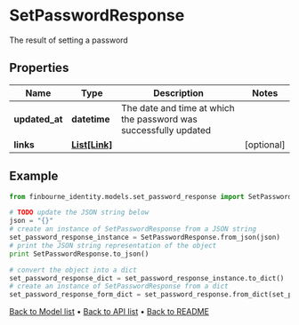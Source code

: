 # SetPasswordResponse

The result of setting a password

## Properties
Name | Type | Description | Notes
------------ | ------------- | ------------- | -------------
**updated_at** | **datetime** | The date and time at which the password was successfully updated | 
**links** | [**List[Link]**](Link.md) |  | [optional] 

## Example

```python
from finbourne_identity.models.set_password_response import SetPasswordResponse

# TODO update the JSON string below
json = "{}"
# create an instance of SetPasswordResponse from a JSON string
set_password_response_instance = SetPasswordResponse.from_json(json)
# print the JSON string representation of the object
print SetPasswordResponse.to_json()

# convert the object into a dict
set_password_response_dict = set_password_response_instance.to_dict()
# create an instance of SetPasswordResponse from a dict
set_password_response_form_dict = set_password_response.from_dict(set_password_response_dict)
```
[Back to Model list](../README.md#documentation-for-models) &#8226; [Back to API list](../README.md#documentation-for-api-endpoints) &#8226; [Back to README](../README.md)


